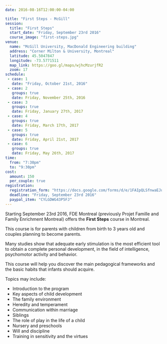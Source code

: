 ```yaml
---
date: 2016-08-16T12:00:00-04:00

title: "First Steps - McGill"
session:
  title: "First Steps"
  start_date: "Friday, September 23rd 2016"
  course_image: "first-steps.jpg"
venue:
  name: "McGill University, MacDonald Engineering building"
  address: "Corner Milton & University, Montreal"
  latitude: 45.5047847
  longitude: -73.5771511
  map_link: https://goo.gl/maps/wjhcMzurjfR2
  zoom: 17
schedule:
 - case: 1
   date: "Friday, October 21st, 2016"
 - case: 2
   groups: true
   date: Friday, November 25th, 2016
 - case: 3
   groups: true
   date: Friday, January 27th, 2017
 - case: 4
   groups: true
   date: Friday, March 17th, 2017
 - case: 5
   groups: true
   date: Friday, April 21st, 2017
 - case: 6
   groups: true
   date: Friday, May 26th, 2017
time:
  from: "7:30pm"
  to: "9:30pm"
cost:
  amount: 150
  per_couple: true
registration:
  registration_form: "https://docs.google.com/forms/d/e/1FAIpQLSfnwaEJuYes8yiOHPLUst34BlbIaKcWXSSlN3g0AhKaUXLexw/viewform"
  deadline: "Friday, September 23rd 2016"
  paypal_item: "CYLGDWG43P5FJ"
---
```


Starting September 23rd 2016, FDE Montreal (previously Projet Famille and Family Enrichment Montreal) offers the **First Steps** course in Montreal.

This course is for parents with children from birth to 3 years old and couples planning to become parents.

Many studies show that adequate early stimulation is the most efficient tool to obtain a complete personal development, in the field of intelligence, psychomotor activity and behavior.

This course will help you discover the main pedagogical frameworks and the basic habits that infants should acquire.

Topics may include:

* Introduction to the program
* Key aspects of child development
* The family environment
* Heredity and temperament
* Communication within marriage
* Siblings
* The role of play in the life of a child
* Nursery and preschools
* Will and discipline
* Training in sensitivity and the virtues

<!--more-->
